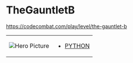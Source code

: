 # TheGauntletB 

https://codecombat.com/play/level/the-gauntlet-b
<table>
<tr>
<td>

![Hero Picture](hero.png?raw=true "Hero Picture")

</td>
<td>
<ul>
<li>

[PYTHON](TheGauntletB.py)

</li>
</td>
</tr>
<table>